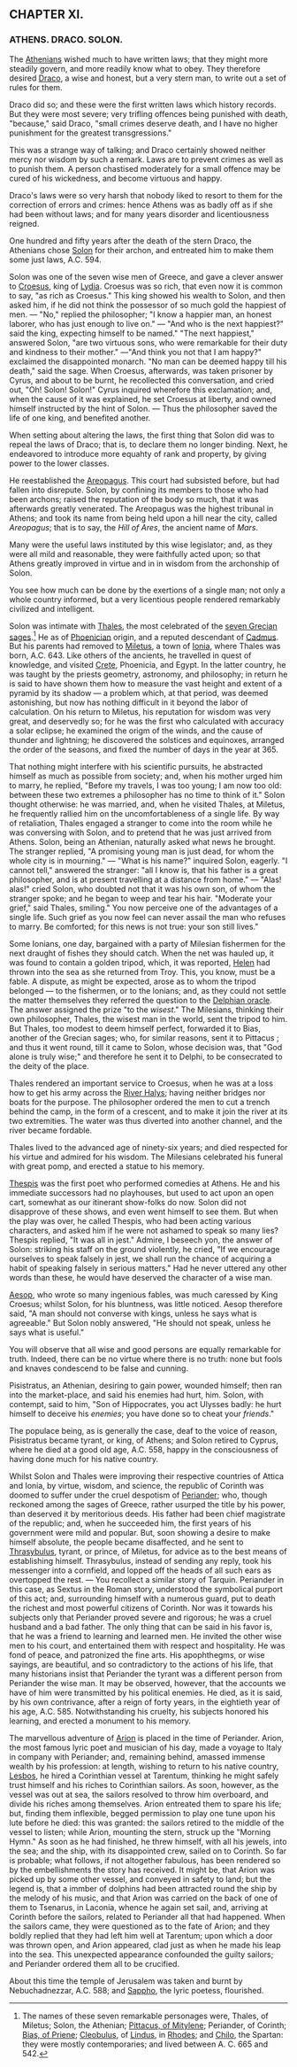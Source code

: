 ## CHAPTER XI.

### ATHENS. DRACO. SOLON.

The [Athenians](https://en.wikipedia.org/wiki/Ancient_Greece) wished much to have written laws; that they might more steadily govern, and more readily know what to obey. They therefore desired [Draco](https://en.wikipedia.org/wiki/Draco_(lawgiver)), a wise and honest, but a very stern man, to write out a set of rules for them.

Draco did so; and these were the first written laws which history records. But they were most severe; very trifling offences being punished with death, "because," said Draco, "small crimes deserve death, and I have no higher punishment for the greatest transgressions."

This was a strange way of talking; and Draco certainly showed neither mercy nor wisdom by such a remark. Laws are to prevent crimes as well as to punish them. A person chastised moderately for a small offence may be cured of his wickedness, and become virtuous and happy.

Draco's laws were so very harsh that nobody liked to resort to them for the correction of errors and crimes: hence Athens was as badly off as if she had been without laws; and for many years disorder and licentiousness reigned.

One hundred and fifty years after the death of the stern Draco, the Athenians chose [Solon](https://en.wikipedia.org/wiki/Solon) for their archon, and entreated him to make them some just laws, A.C. 594.

Solon was one of the seven wise men of Greece, and gave a clever answer to [Croesus](https://en.wikipedia.org/wiki/Croesus), king of [Lydia](https://en.wikipedia.org/wiki/Lydia). Croesus was so rich, that even now it is common to say, "as rich as Croesus." This king showed his wealth to Solon, and then asked him, if he did not think the possessor of so much gold the happiest of men. — "No," replied the philosopher; "I know a happier man, an honest laborer, who has just enough to live on." — "And who is the next happiest?" said the king, expecting himself to be named." "The next happiest," answered Solon, "are two virtuous sons, who were remarkable for their duty and kindness to their mother." —"And think you not that I am happy?" exclaimed the disappointed monarch. "No man can be deemed happy till his death," said the sage. When Croesus, afterwards, was taken prisoner by Cyrus, and about to be burnt, he recollected this conversation, and cried out, "Oh! Solon! Solon!" Cyrus inquired wherefore this exclamation; and, when the cause of it was explained, he set Croesus at liberty, and owned himself instructed by the hint of Solon. — Thus the philosopher saved the life of one king, and benefited another.

When setting about altering the laws, the first thing that Solon did was to repeal the laws of Draco; that is, to declare them no longer binding. Next, he endeavored to introduce more equahty of rank and property, by giving power to the lower classes.

He reestablished the [Areopagus](https://en.wikipedia.org/wiki/Areopagus). This court had subsisted before, but had fallen into disrepute. Solon, by confining its members to those who had been archons; raised the reputation of the body so much, that it was afterwards greatly venerated. The Areopagus was the highest tribunal in Athens; and took its name from being held upon a hill near the city, called *Areopagus*; that is to say, the *Hill of Ares*, the ancient name of *Mars*.

Many were the useful laws instituted by this wise legislator; and, as they were all mild and reasonable, they were faithfully acted upon; so that Athens greatly improved in virtue and in in wisdom from the archonship of Solon.

You see how much can be done by the exertions of a single man; not only a whole country informed, but a very licentious people rendered remarkably civilized and intelligent.

Solon was intimate with [Thales](https://en.wikipedia.org/wiki/Thales_of_Miletus), the most celebrated of the [seven Grecian sages](https://en.wikipedia.org/wiki/Seven_Sages_of_Greece).[^1] He as of [Phoenician](https://en.wikipedia.org/wiki/Phoenicia) origin, and a reputed descendant of [Cadmus](https://en.wikipedia.org/wiki/Cadmus). But his parents had removed to [Miletus](https://en.wikipedia.org/wiki/Miletus), a town of [Ionia](https://en.wikipedia.org/wiki/Ionia), where Thales was born, A.C. 643. Like others of the ancients, he travelled in quest of knowledge, and visited [Crete](https://en.wikipedia.org/wiki/Crete), Phoenicia, and Egypt. In the latter country, he was taught by the priests geometry, astronomy, and philosophy; in return he is said to have shown them how to measure the vast height and extent of a pyramid by its shadow — a problem which, at that period, was deemed astonishing, but now has nothing difficult in it beyond the labor of calculation. On his return to Miletus, his reputation for wisdom was very great, and deservedly so; for he was the first who calculated with accuracy a solar eclipse; he examined the origm of the winds, and the cause of thunder and lightning; he discovered the solstices and equinoxes, arranged the order of the seasons, and fixed the number of days in the year at 365. 

[^1]: The names of these seven remarkable personages were, Thales, of Miletus; Solon, the Athenian; [Pittacus, of Mitylene](https://en.wikipedia.org/wiki/Pittacus_of_Mytilene); Periander, of Corinth; [Bias, of Priene](https://en.wikipedia.org/wiki/Bias_of_Priene); [Cleobulus](https://en.wikipedia.org/wiki/Cleobulus), of [Lindus](https://en.wikipedia.org/wiki/Lindus), in [Rhodes](https://en.wikipedia.org/wiki/Rhodes_(city)#History); and [Chilo](https://en.wikipedia.org/wiki/Chilon_of_Sparta), the Spartan: they were mostly contemporaries; and lived between A. C. 665 and 542.

That nothing might interfere with his scientific pursuits, he abstracted himself as much as possible from society; and, when his mother urged him to marry, he replied, "Before my travels, I was too young; I am now too old: between these two extremes a philosopher has no time to think of it." Solon thought otherwise: he was married, and, when he visited Thales, at Miletus, he frequently rallied him on the uncomfortableness of a single life. By way of retaliation, Thales engaged a stranger to come into the room while he was conversing with Solon, and to pretend that he was just arrived from Athens. Solon, being an Athenian, naturally asked what news he brought. The stranger replied, "A promising young man is just dead, for whom the whole city is in mourning." — "What is his name?" inquired Solon, eagerly. "I cannot tell," answered the stranger: "all I know is, that his father is a great philosopher, and is at present travelling at a distance from home." — "Alas! alas!" cried Solon, who doubted not that it was his own son, of whom the stranger spoke; and he began to weep and tear his hair. "Moderate your grief," said Thales, smiling." You now perceive one of the advantages of a single life. Such grief as you now feel can never assail the man who refuses to marry. Be comforted; for this news is not true: your son still lives."

Some Ionians, one day, bargained with a party of Milesian fishermen for the next draught of fishes they should catch. When the net was hauled up, it was found to contain a golden tripod, which, it was reported, [Helen](https://en.wikipedia.org/wiki/Helen_of_Troy) had thrown into the sea as she returned from Troy. This, you know, must be a fable. A dispute, as might be expected, arose as to whom the tripod belonged — to the fishermen, or to the lonians; and, as they could not settle the matter themselves they referred the question to the [Delphian oracle](https://en.wikipedia.org/wiki/Pythia). The answer assigned the prize "to the *wisest*." The Milesians, thinking their own philosopher, Thales, the wisest man in the world, sent the tripod to him. But Thales, too modest to deem himself perfect, forwarded it to Bias, another of the Grecian sages; who, for similar reasons, sent it to Pittacus ; and thus it went round, till it came to Solon, whose decision was, that "God alone is truly wise;" and therefore he sent it to Delphi, to be consecrated to the deity of the place.

Thales rendered an important service to Croesus, when he was at a loss how to get his army across the [River Halys](https://en.wikipedia.org/wiki/K%C4%B1z%C4%B1l%C4%B1rmak_River); having neither bridges nor boats for the purpose. The philosopher ordered the men to cut a trench behind the camp, in the form of a crescent, and to make it join the river at its two extremities. The water was thus diverted into another channel, and the river became fordable.

Thales lived to the advanced age of ninety-six years; and died respected for his virtue and admired for his wisdom. The Milesians celebrated his funeral with great pomp, and erected a statue to his memory.

[Thespis](https://en.wikipedia.org/wiki/Thespis) was the first poet who performed comedies at Athens. He and his immediate successors had no playhouses, but used to act upon an open cart, somewhat as our itinerant show-folks do now. Solon did not disapprove of these shows, and even went himself to see them. But when the play was over, he called Thespis, who had been acting various characters, and asked him if he were not ashamed to speak so many lies? Thespis replied, "It was all in jest." Admire, I beseech yon, the answer of Solon: striking his staff on the ground violently, he cried, "If we encourage ourselves to speak falsely in jest, we shall run the chance of acquiring a habit of speaking falsely in serious matters." Had he never uttered any other words than these, he would have deserved the character of a wise man.

[Aesop](https://en.wikipedia.org/wiki/Aesop), who wrote so many ingenious fables, was much caressed by King Croesus; whilst Solon, for his bluntness, was little noticed. Aesop therefore said, "A man should not converse with kings, unless he says what is agreeable." But Solon nobly answered, "He should not speak, unless he says what is useful."

You will observe that all wise and good persons are equally remarkable for truth. Indeed, there can be no virtue where there is no truth: none but fools and knaves condescend to be false and cunning.

Pisistratus, an Athenian, desiring to gain power, wounded himself; then ran into the market-place, and said his enemies had hurt, him. Solon, with contempt, said to him, "Son of Hippocrates, you act Ulysses badly: he hurt himself to deceive his *enemies*; you have done so to cheat your *friends*."

The populace being, as is generally the case, deaf to the voice of reason, Pisistratus became tyrant, or king, of Athens; and Solon retired to Cyprus, where he died at a good old age, A.C. 558, happy in the consciousness of having done much for his native country.

Whilst Solon and Thales were improving their respective countries of Attica and Ionia, by virtue, wisdom, and science, the republic of Corinth was doomed to suffer under the cruel despotism of [Periander](https://en.wikipedia.org/wiki/Periander); who, though reckoned among the sages of Greece, rather usurped the title by his power, than deserved it by meritorious deeds. His father had been chief magistrate of the republic; and, when he succeeded him, the first years of his government were mild and popular. But, soon showing a desire to make himself absolute, the people became disaffected, and he sent to [Thrasybulus](https://en.wikipedia.org/wiki/Thrasybulus_of_Miletus), tyrant, or prince, of Miletus, for advice as to the best means of establishing himself. Thrasybulus, instead of sending any reply, took his messenger into a cornfield, and lopped off the heads of all such ears as overtopped the rest. — You recollect a similar story of Tarquin. Periander in this case, as Sextus in the Roman story, understood the symbolical purport of this act; and, surrounding himself with a numerous guard, put to death the richest and most powerful citizens of Corinth. Nor was it towards his subjects only that Periander proved severe and rigorous; he was a cruel husband and a bad father. The only thing that can be said in his favor is, that he was a friend to learning and learned men. He invited the other wise men to his court, and entertained them with respect and hospitality. He was fond of peace, and patronized the fine arts. His apophthegms, or wise sayings, are beautiful, and so contradictory to the actions of his life, that many historians insist that Periander the tyrant was a different person from Periander the wise man. It may be observed, however, that the accounts we have of him were transmitted by his political enemies. He died, as it is said, by his own contrivance, after a reign of forty years, in the eightieth year of
his age, A.C. 585. Notwithstanding his cruelty, his subjects honored his learning, and erected a monument to his memory.

The marvellous adventure of [Arion](https://en.wikipedia.org/wiki/Arion) is placed in the time of Periander. Arion, the most famous lyric poet and musician of his day, made a voyage to Italy in company with Periander; and, remaining behind, amassed immense wealth by his profession: at length, wishing to return to his native country, [Lesbos](https://en.wikipedia.org/wiki/Lesbos), he hired a Corinthian vessel at Tarentum, thinking he might safely trust himself and his riches to Corinthian sailors. As soon, however, as the vessel was out at sea, the sailors resolved to throw him overboard, and divide his riches among themselves. Arion entreated them to spare his life; but, finding them inflexible, begged permission to play one tune upon his lute before he died: this was granted: the sailors retired to the middle of the vessel to listen; while Arion, mounting the stern, struck up the "Morning Hymn." As soon as he had finished, he threw himself, with all his jewels, into the sea; and the ship, with its disappointed crew, sailed on to Corinth. So far is probable; what follows, if not altogether fabulous, has been rendered so by the embellishments the story has received. It might be, that Arion was picked up by some other vessel, and conveyed in safety to land; but the legend is, that a immber of dolphins had been attracted round the ship by the melody of his music, and that Arion was carried on the back of one of them to Tsenarus, in Laconia, whence he again set sail, and, arriving at Corinth before the sailors, related to Periander all that had happened. When the sailors came, they were questioned as to the fate of Arion; and they boldly replied that they had
left him well at Tarentum; upon which a door was thrown open, and Arion appeared, clad just as when he made his leap into the sea. This unexpected appearance confounded the guilty sailors; and Periander ordered them
all to be crucified.

About this time the temple of Jerusalem was taken and burnt by Nebuchadnezzar, A.C. 588; and [Sappho](https://en.wikipedia.org/wiki/Sappho), the lyric poetess, flourished.
